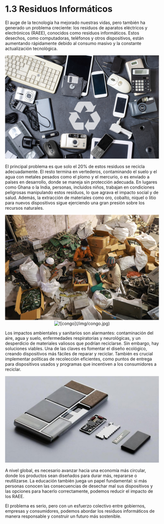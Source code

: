 # 1.3 Residuos Informáticos

El auge de la tecnología ha mejorado nuestras vidas, pero también ha generado un problema creciente: los residuos de aparatos eléctricos y electrónicos (RAEE), conocidos como residuos informáticos. Estos desechos, como computadoras, teléfonos y otros dispositivos, están aumentando rápidamente debido al consumo masivo y la constante actualización tecnológica.

<p align="center">
  <img src="/img/viejos-dispositivos-electronicos-sobre-fondo-oscuro-concepto-reciclaje-eliminacion-desechos-electronicos_1.jpg" alt="![RAEE](/img/viejos-dispositivos-electronicos-sobre-fondo-oscuro-concepto-reciclaje-eliminacion-desechos-electronicos_1.jpg)" />
</p>  

El principal problema es que solo el 20% de estos residuos se recicla adecuadamente. El resto termina en vertederos, contaminando el suelo y el agua con metales pesados como el plomo y el mercurio, o es enviado a países en desarrollo, donde se maneja sin protección adecuada. En lugares como Ghana o la India, personas, incluidos niños, trabajan en condiciones peligrosas manipulando estos residuos, lo que agrava el impacto social y de salud. Además, la extracción de materiales como oro, cobalto, niquel o litio para nuevos dispositivos sigue ejerciendo una gran presión sobre los recursos naturales.

<p align="center">
  <img src="/img/india.jpg" alt="![india](/img/india.jpg)" />
    <img src="/img/congo.jpg" alt="![congo](/img/congo.jpg)" />
</p> 

Los impactos ambientales y sanitarios son alarmantes: contaminación del aire, agua y suelo, enfermedades respiratorias y neurológicas, y un desperdicio de materiales valiosos que podrían reciclarse. Sin embargo, hay soluciones viables. Una de las claves es fomentar el diseño ecológico, creando dispositivos más fáciles de reparar y reciclar. También es crucial implementar políticas de recolección eficientes, como puntos de entrega para dispositivos usados y programas que incentiven a los consumidores a reciclar.

<p align="center">
  <img src="/img/dieco.jpeg" alt="![Diseño ecologico](/img/dieco.jpeg)" />
</p>  

A nivel global, es necesario avanzar hacia una economía más circular, donde los productos sean diseñados para durar más, repararse o reutilizarse. La educación también juega un papel fundamental: si más personas conocen las consecuencias de desechar mal sus dispositivos y las opciones para hacerlo correctamente, podemos reducir el impacto de los RAEE.

El problema es serio, pero con un esfuerzo colectivo entre gobiernos, empresas y consumidores, podemos abordar los residuos informáticos de manera responsable y construir un futuro más sostenible.
